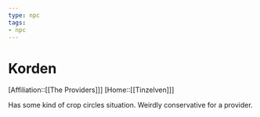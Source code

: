 ```yaml
---
type: npc
tags:
- npc
---
```


# Korden
[Affiliation::[[The Providers]]]
[Home::[[Tinzelven]]]

Has some kind of crop circles situation. Weirdly conservative for a provider.
